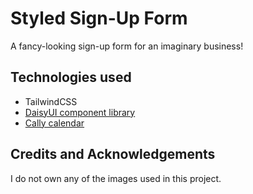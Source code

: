 # Styled Sign-Up Form
A fancy-looking sign-up form for an imaginary business!

## Technologies used
* TailwindCSS
* [DaisyUI component library](https://v5.daisyui.com/)
* [Cally calendar](https://github.com/WickyNilliams/cally)

## Credits and Acknowledgements
I do not own any of the images used in this project.